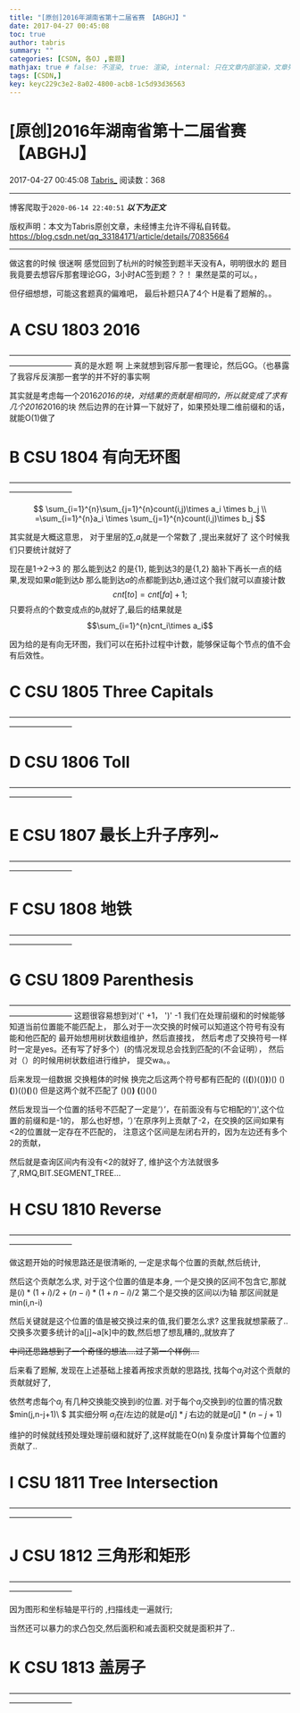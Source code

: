 ```yaml
---
title: "[原创]2016年湖南省第十二届省赛 【ABGHJ】"
date: 2017-04-27 00:45:08
toc: true
author: tabris
summary: ""
categories: [CSDN, 各OJ ,套题]
mathjax: true # false: 不渲染, true: 渲染, internal: 只在文章内部渲染，文章列表中不渲染
tags: [CSDN,]
key: keyc229c3e2-8a02-4800-acb8-1c5d93d36563
---
```


# [原创]2016年湖南省第十二届省赛 【ABGHJ】

2017-04-27 00:45:08  [Tabris_](https://me.csdn.net/qq_33184171) 阅读数：368

---

博客爬取于`2020-06-14 22:40:51`
***以下为正文***

版权声明：本文为Tabris原创文章，未经博主允许不得私自转载。
https://blog.csdn.net/qq_33184171/article/details/70835664

<!-- more -->

---


做这套的时候 很迷啊  感觉回到了杭州的时候签到题半天没有A，明明很水的 题目我竟要去想容斥那套理论GG，3小时AC签到题？？！ 果然是菜的可以。，

但仔细想想，可能这套题真的偏难吧，
最后补题只A了4个 H是看了题解的。。


# A	CSU 1803	2016
————————————————————————————————————————————
真的是水题 啊  上来就想到容斥那一套理论，然后GG。（也暴露了我容斥反演那一套学的并不好的事实啊

其实就是考虑每一个2016*2016的块，对结果的贡献是相同的，所以就变成了求有几个2016*2016的块 然后边界的在计算一下就好了，如果预处理二维前缀和的话，就能O(1)做了


# B	CSU 1804	有向无环图
————————————————————————————————————————————

$$
\sum_{i=1}^{n}\sum_{j=1}^{n}count(i,j)\times a_i \times b_j  \\ =\sum_{i=1}^{n}a_i \times \sum_{j=1}^{n}count(i,j)\times b_j 
$$

其实就是大概这意思，
对于里层的$\sum,a_i$就是一个常数了 ,提出来就好了
这个时候我们只要统计就好了

现在是1->2->3 的
那么能到达2 的是{1}, 能到达3的是{1,2} 
脑补下再长一点的结果,发现如果$a$能到达$b$ 那么能到达$a$的点都能到达$b$,通过这个我们就可以直接计数
$$cnt[to] = cnt[fa]+1;$$
只要将点的个数变成点的$b_i$就好了,最后的结果就是
$$\sum_{i=1}^{n}cnt_i\times a_i$$

因为给的是有向无环图，我们可以在拓扑过程中计数，能够保证每个节点的值不会有后效性。


# C	CSU 1805	Three Capitals
————————————————————————————————————————————
# D	CSU 1806	Toll
————————————————————————————————————————————
# E	CSU 1807	最长上升子序列~
————————————————————————————————————————————
# F	CSU 1808	地铁
————————————————————————————————————————————
# G	CSU 1809	Parenthesis
————————————————————————————————————————————
这题很容易想到对'(' +1， ')' -1 我们在处理前缀和的时候能够知道当前位置能不能匹配上，
那么对于一次交换的时候可以知道这个符号有没有能和他匹配的 最开始想用树状数组维护，然后直接找，
然后考虑了交换符号一样时一定是yes。还有写了好多个）(的情况发现总会找到匹配的(不会证明），
然后对（）的时候用树状数组进行维护，
提交wa。。

后来发现一组数据 交换粗体的时候 换完之后这两个符号都有匹配的
((**(**))(()**)**)()
()**(**))(()**(**)()
但是这两个就不匹配了
()()**)** **(**()()()

然后发现当一个位置的括号不匹配了一定是‘）’，在前面没有与它相配的')',这个位置的前缀和是-1的，
那么也好想，‘）’在原序列上贡献了-2，在交换的区间如果有<2的位置就一定存在不匹配的，
注意这个区间是左闭右开的，因为左边还有多个2的贡献，

然后就是查询区间内有没有<2的就好了, 维护这个方法就很多了,RMQ,BIT.SEGMENT_TREE...

# H	CSU 1810	Reverse
————————————————————————————————————————————

做这题开始的时候思路还是很清晰的,
一定是求每个位置的贡献,然后统计,

然后这个贡献怎么求,
对于这个位置的值是本身,
一个是交换的区间不包含它,那就是$(i)*(1+i)/2 + (n-i)*(1+n-i)/2$ 
第二个是交换的区间以i为轴  那区间就是min(i,n-i)

然后关键就是这个位置的值是被交换过来的值,我们要怎么求? 这里我就想蒙蔽了.. 
交换多次要多统计的a[j]~a[k]中的数,然后想了想乱糟的,,就放弃了

~~中间还思路想到了一个奇怪的想法....过了第一个样例....~~

后来看了题解,
发现在上述基础上接着再按求贡献的思路找,
找每个$a_j$对这个贡献的贡献就好了,

依然考虑每个$a_j$ 有几种交换能交换到$i$的位置.
对于每个$a_j$交换到$i$的位置的情况数$min(j,n-j+1)\ $
其实细分啊 $a_j$在$i$左边的就是$a[j]*j$ 右边的就是$a[j]*(n-j+1)$ 

维护的时候就线预处理处理前缀和就好了,这样就能在O(n)复杂度计算每个位置的贡献了..





# I	CSU 1811	Tree Intersection
————————————————————————————————————————————


# J	CSU 1812	三角形和矩形
————————————————————————————————————————————

因为图形和坐标轴是平行的 ,扫描线走一遍就行;

当然还可以暴力的求凸包交,然后面积和减去面积交就是面积并了..


# K	CSU 1813	盖房子
————————————————————————————————————————————